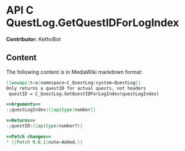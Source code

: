 # API C QuestLog.GetQuestIDForLogIndex

**Contributor:** KethoBot

## Content

The following content is in MediaWiki markdown format:

```mediawiki
{{wowapi|t=a|namespace=C_QuestLog|system=QuestLog}}
Only returns a questID for actual quests, not headers
 questID = C_QuestLog.GetQuestIDForLogIndex(questLogIndex)

==Arguments==
:;questLogIndex:{{apitype|number}}

==Returns==
:;questID:{{apitype|number?}}

==Patch changes==
* {{Patch 9.0.1|note=Added.}}
```